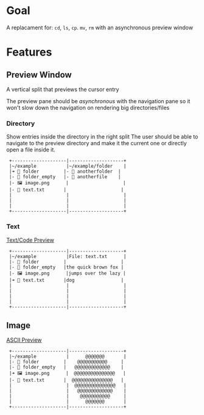 # Goal
A replacament for: `cd`, `ls`, `cp`. `mv`, `rm` with an asynchronous preview window

# Features

## Preview Window
A vertical split that previews the cursor entry

The preview pane should be *asynchronous* with the navigation pane so it won't slow down the navigation on rendering big directories/files

### Directory
Show entries inside the directory in the right split
The user should be able to navigate to the preview directory
and make it the current one or directly open a file inside it.
```
 +--------------------|--------------------+
 |~/example           |~/example/folder    |
 |➜ 📁 folder         |- 📁 anotherfolder  |
 |- 📁 folder_empty   |- 📄 anotherfile    |
 |- 🖼️ image.png      |                    |
 |- 📄 text.txt       |                    |
 |                    |                    |
 |                    |                    |
 |                    |                    |
 +--------------------|--------------------+
```

### Text
[Text/Code Preview](https://github.com/sharkdp/bat)

```
 +--------------------|--------------------+
 |~/example           |File: text.txt      |
 |- 📁 folder         |                    |
 |- 📁 folder_empty   |the quick brown fox |
 |- 🖼️ image.png      |jumps over the lazy |
 |➜ 📄 text.txt       |dog                 |
 |                    |                    |
 |                    |                    |
 |                    |                    |
 |                    |                    |
 +--------------------|--------------------+
```
## Image
[ASCII Preview](https://github.com/lnenad/image-to-ascii)

```
 +--------------------|--------------------+
 |~/example           |      @@@@@@@       |
 |- 📁 folder         |    @@@@@@@@@@@     |
 |- 📁 folder_empty   |   @@@@@@@@@@@@@    |
 |➜ 🖼️ image.png      |  @@@@@@@@@@@@@@@   |
 |- 📄 text.txt       |  @@@@@@@@@@@@@@@   |
 |                    |  @@@@@@@@@@@@@@@   |
 |                    |   @@@@@@@@@@@@@    |
 |                    |    @@@@@@@@@@@     |
 |                    |      @@@@@@@       |
 +--------------------|--------------------+
```

